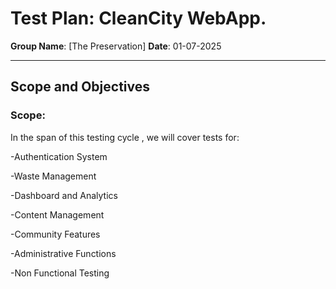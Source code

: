 # Test Plan: CleanCity WebApp.
**Group Name**: [The Preservation]
**Date**: 01-07-2025

---

## Scope and Objectives

### Scope:
In the span of this testing cycle , we will cover tests for:

-Authentication System

-Waste Management

-Dashboard and Analytics

-Content Management

-Community Features

-Administrative Functions

-Non Functional Testing
